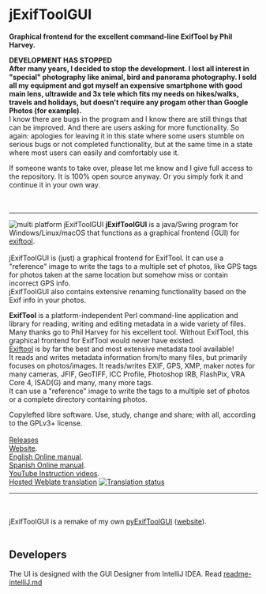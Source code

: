 # jExifToolGUI
**Graphical frontend for the excellent command-line ExifTool by Phil Harvey.**

**DEVELOPMENT HAS STOPPED**<br>
**After many years, I decided to stop the development. I lost all interest in "special" photography like animal, bird and panorama photography. I sold all my equipment and got myself an expensive smartphone with good main lens, ultrawide and 3x tele which fits my needs on hikes/walks, travels and holidays, but doesn't require any progam other than Google Photos (for example).**<br>
I know there are bugs in the program and I know there are still things that can be improved. And there are users asking for more functionality.
So again: apologies for leaving it in this state where some users stumble on serious bugs or not completed functionality, but at the same time in a state where most users can easily and comfortably use it.

If someone wants to take over, please let me know and I give full access to the repository. It is 100% open source anyway. Or you simply fork it and continue it in your own way.<br><br><br>
<HR>

![multi platform jExifToolGUI](https://github.com/hvdwolf/jExifToolGUI/blob/master/images/multi-platform-1280.jpg)
**jExifToolGUI** is a java/Swing program for Windows/Linux/macOS that functions as a graphical frontend (GUI) for [exiftool](https://exiftool.org/).<br><br>
jExifToolGUI is (just) a graphical frontend for ExifTool. It can use a "reference" image to write the tags to a multiple set of photos, like GPS tags for photos taken at the same location but somehow miss or contain incorrect GPS info.<br>
jExifToolGUI also contains extensive renaming functionality based on the Exif info in your photos.<br>

**ExifTool** is a platform-independent Perl command-line application and library for reading, writing and editing metadata in a wide variety of files.<br>
Many thanks go to Phil Harvey for his excellent tool. Without ExifTool, this graphical frontend for ExifTool would never have existed.<br>
[Exiftool](https://exiftool.org/) is by far the best and most extensive metadata tool available!<br>
It reads and writes metadata information from/to many files, but primarily focuses on photos/images. It reads/writes EXIF, GPS, XMP, maker notes for many cameras, JFIF, GeoTIFF, ICC Profile, Photoshop IRB, FlashPix, VRA Core 4, ISAD(G) and many, many more tags.<br>
It can use a "reference" image to write the tags to a multiple set of photos or a complete directory containing photos.<br>

Copylefted libre software. Use, study, change and share; with all, according to the GPLv3+ license.
<br><br>
[Releases](https://github.com/hvdwolf/jExifToolGUI/releases)<br> 
[Website](https://hvdwolf.github.io/jExifToolGUI/).<br>
[English Online manual](https://hvdwolf.github.io/jExifToolGUI/manual/index.html).<br>
[Spanish Online manual](https://docs.museosabiertos.org/jexiftoolgui).<br>
[YouTube Instruction videos](https://www.youtube.com/playlist?list=PLAHD8RNkeuGdyRH7BKFefc7p72Dp6jVjW).<br>
[Hosted Weblate translation](https://hosted.weblate.org/engage/jexiftoolgui/) <a href="https://hosted.weblate.org/engage/jexiftoolgui/">
<img src="https://hosted.weblate.org/widgets/jexiftoolgui/-/88x31-white.png" alt="Translation status" /></a><br>
<hr>

<br><br>jExifToolGUI is a remake of my own [pyExifToolGUI](https://github.com/hvdwolf/pyExifToolGUI) ([website](https://hvdwolf.github.io/pyExifToolGUI/)).<br><br>

## Developers
The UI is designed with the GUI Designer from IntelliJ IDEA. Read [readme-intelliJ.md](readme-intellIJ.md)
